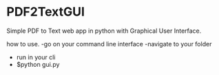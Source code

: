 # PDF2TextGUI
Simple PDF to Text web app in python with Graphical User Interface.

how to use.
-go on your command line interface
-navigate to your folder
- run in your cli
-  $python gui.py

